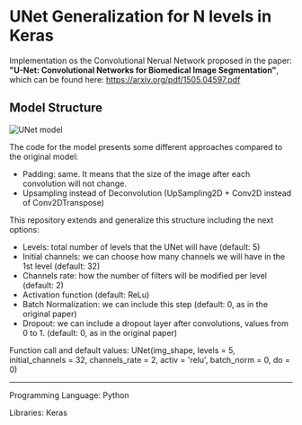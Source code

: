 # UNet Generalization for N levels in Keras

Implementation os the Convolutional Nerual Network proposed in the paper:
**"U-Net: Convolutional Networks for Biomedical Image Segmentation"**,
which can be found here: https://arxiv.org/pdf/1505.04597.pdf


Model Structure
----------------------------------------------------------------
![UNet model](https://lmb.informatik.uni-freiburg.de/people/ronneber/u-net/u-net-architecture.png)

The code for the model presents some different approaches compared to the original model:
  - Padding: same. It means that the size of the image after each convolution will not change.
  - Upsampling instead of Deconvolution (UpSampling2D + Conv2D instead of Conv2DTranspose)

This repository extends and generalize this structure including the next options:
  - Levels: total number of levels that the UNet will have (default: 5)
  - Initial channels: we can choose how many channels we will have in the 1st level (default: 32)
  - Channels rate: how the number of filters will be modified per level (default: 2)
  - Activation function (default: ReLu)
  - Batch Normalization: we can include this step (default: 0, as in the original paper)
  - Dropout: we can include a dropout layer after convolutions, values from 0 to 1. (default: 0, as in the original paper)
  
Function call and default values:
UNet(img_shape, levels = 5, initial_channels = 32, channels_rate = 2, activ = 'relu', batch_norm = 0, do = 0)

-------------------------------------------------------------------------------------
Programming Language: Python

Libraries: Keras
